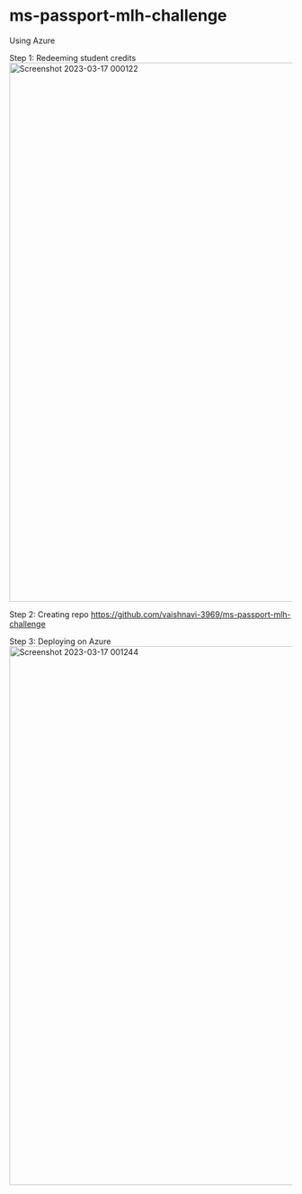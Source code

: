 # ms-passport-mlh-challenge

Using Azure

Step 1:
Redeeming student credits
<img width="960" alt="Screenshot 2023-03-17 000122" src="https://user-images.githubusercontent.com/80088403/225844676-8b730420-a37e-4549-a745-9f596d333114.png">

Step 2:
Creating repo
https://github.com/vaishnavi-3969/ms-passport-mlh-challenge

Step 3:
Deploying on Azure
<img width="960" alt="Screenshot 2023-03-17 001244" src="https://user-images.githubusercontent.com/80088403/225844822-2ead1dfa-69fb-4962-bd17-e2e8cb6f205d.png">
